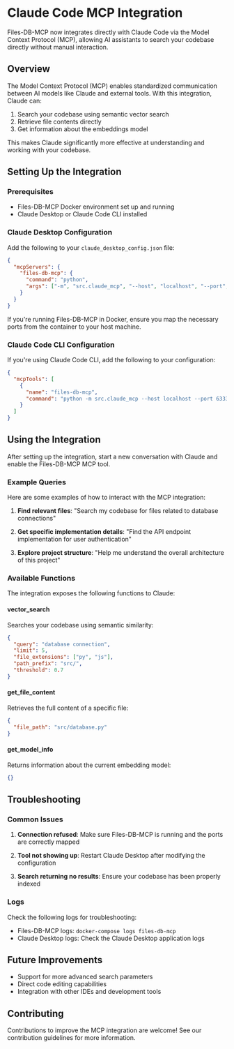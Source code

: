 # Claude Code MCP Integration

Files-DB-MCP now integrates directly with Claude Code via the Model Context Protocol (MCP), allowing AI assistants to search your codebase directly without manual interaction.

## Overview

The Model Context Protocol (MCP) enables standardized communication between AI models like Claude and external tools. With this integration, Claude can:

1. Search your codebase using semantic vector search
2. Retrieve file contents directly
3. Get information about the embeddings model

This makes Claude significantly more effective at understanding and working with your codebase.

## Setting Up the Integration

### Prerequisites

- Files-DB-MCP Docker environment set up and running
- Claude Desktop or Claude Code CLI installed

### Claude Desktop Configuration

Add the following to your `claude_desktop_config.json` file:

```json
{
  "mcpServers": {
    "files-db-mcp": {
      "command": "python",
      "args": ["-m", "src.claude_mcp", "--host", "localhost", "--port", "6333"]
    }
  }
}
```

If you're running Files-DB-MCP in Docker, ensure you map the necessary ports from the container to your host machine.

### Claude Code CLI Configuration

If you're using Claude Code CLI, add the following to your configuration:

```json
{
  "mcpTools": [
    {
      "name": "files-db-mcp",
      "command": "python -m src.claude_mcp --host localhost --port 6333"
    }
  ]
}
```

## Using the Integration

After setting up the integration, start a new conversation with Claude and enable the Files-DB-MCP MCP tool.

### Example Queries

Here are some examples of how to interact with the MCP integration:

1. **Find relevant files**: "Search my codebase for files related to database connections"

2. **Get specific implementation details**: "Find the API endpoint implementation for user authentication"

3. **Explore project structure**: "Help me understand the overall architecture of this project"

### Available Functions

The integration exposes the following functions to Claude:

#### vector_search

Searches your codebase using semantic similarity:

```json
{
  "query": "database connection",
  "limit": 5,
  "file_extensions": ["py", "js"],
  "path_prefix": "src/",
  "threshold": 0.7
}
```

#### get_file_content

Retrieves the full content of a specific file:

```json
{
  "file_path": "src/database.py"
}
```

#### get_model_info

Returns information about the current embedding model:

```json
{}
```

## Troubleshooting

### Common Issues

1. **Connection refused**: Make sure Files-DB-MCP is running and the ports are correctly mapped

2. **Tool not showing up**: Restart Claude Desktop after modifying the configuration

3. **Search returning no results**: Ensure your codebase has been properly indexed

### Logs

Check the following logs for troubleshooting:

- Files-DB-MCP logs: `docker-compose logs files-db-mcp`
- Claude Desktop logs: Check the Claude Desktop application logs

## Future Improvements

- Support for more advanced search parameters
- Direct code editing capabilities
- Integration with other IDEs and development tools

## Contributing

Contributions to improve the MCP integration are welcome! See our contribution guidelines for more information.
